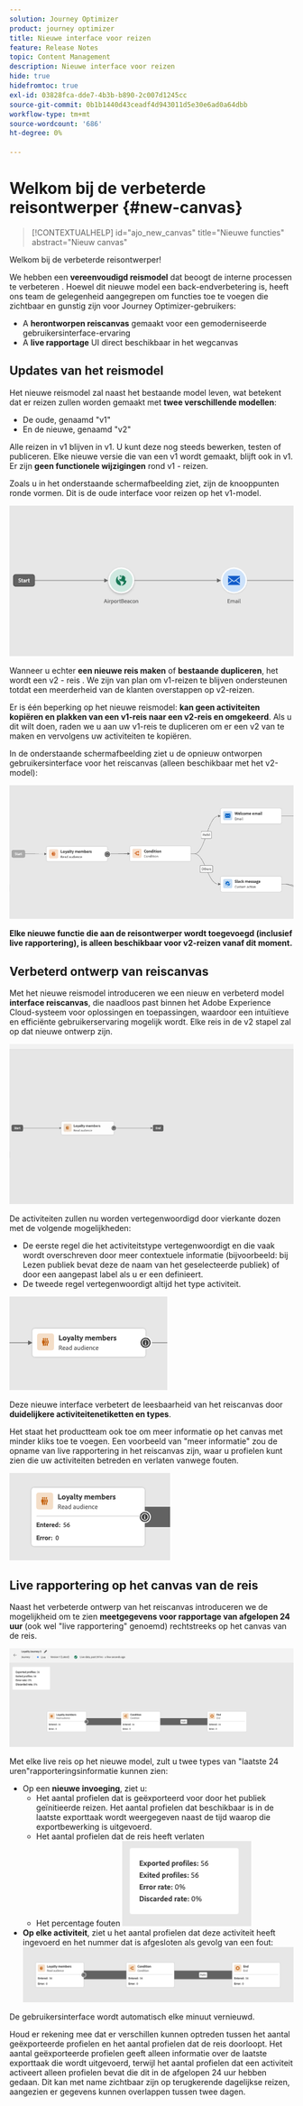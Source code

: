 ```yaml
---
solution: Journey Optimizer
product: journey optimizer
title: Nieuwe interface voor reizen
feature: Release Notes
topic: Content Management
description: Nieuwe interface voor reizen
hide: true
hidefromtoc: true
exl-id: 03828fca-dde7-4b3b-b890-2c007d1245cc
source-git-commit: 0b1b1440d43ceadf4d943011d5e30e6ad0a64dbb
workflow-type: tm+mt
source-wordcount: '686'
ht-degree: 0%

---
```


# Welkom bij de verbeterde reisontwerper {#new-canvas}

>[!CONTEXTUALHELP]
>id="ajo_new_canvas"
>title="Nieuwe functies"
>abstract="Nieuw canvas"

Welkom bij de verbeterde reisontwerper!

We hebben een **vereenvoudigd reismodel** dat beoogt de interne processen te verbeteren . Hoewel dit nieuwe model een back-endverbetering is, heeft ons team de gelegenheid aangegrepen om functies toe te voegen die zichtbaar en gunstig zijn voor Journey Optimizer-gebruikers:

* A **herontworpen reiscanvas** gemaakt voor een gemoderniseerde gebruikersinterface-ervaring
* A **live rapportage** UI direct beschikbaar in het wegcanvas

## Updates van het reismodel

Het nieuwe reismodel zal naast het bestaande model leven, wat betekent dat er reizen zullen worden gemaakt met **twee verschillende modellen**:

* De oude, genaamd &quot;v1&quot;
* En de nieuwe, genaamd &quot;v2&quot;

Alle reizen in v1 blijven in v1. U kunt deze nog steeds bewerken, testen of publiceren. Elke nieuwe versie die van een v1 wordt gemaakt, blijft ook in v1. Er zijn **geen functionele wijzigingen** rond v1 - reizen.

Zoals u in het onderstaande schermafbeelding ziet, zijn de knooppunten ronde vormen. Dit is de oude interface voor reizen op het v1-model.

![](assets/new-canvas.png)

Wanneer u echter **een nieuwe reis maken** of **bestaande dupliceren**, het wordt een v2 - reis .  We zijn van plan om v1-reizen te blijven ondersteunen totdat een meerderheid van de klanten overstappen op v2-reizen.

Er is één beperking op het nieuwe reismodel: **kan geen activiteiten kopiëren en plakken van een v1-reis naar een v2-reis en omgekeerd**. Als u dit wilt doen, raden we u aan uw v1-reis te dupliceren om er een v2 van te maken en vervolgens uw activiteiten te kopiëren.

In de onderstaande schermafbeelding ziet u de opnieuw ontworpen gebruikersinterface voor het reiscanvas (alleen beschikbaar met het v2-model):

![](assets/new-canvas2.png)

**Elke nieuwe functie die aan de reisontwerper wordt toegevoegd (inclusief live rapportering), is alleen beschikbaar voor v2-reizen vanaf dit moment.**

## Verbeterd ontwerp van reiscanvas

Met het nieuwe reismodel introduceren we een nieuw en verbeterd model **interface reiscanvas**, die naadloos past binnen het Adobe Experience Cloud-systeem voor oplossingen en toepassingen, waardoor een intuïtieve en efficiënte gebruikerservaring mogelijk wordt. Elke reis in de v2 stapel zal op dat nieuwe ontwerp zijn.

![](assets/new-canvas3.gif)

De activiteiten zullen nu worden vertegenwoordigd door vierkante dozen met de volgende mogelijkheden:

* De eerste regel die het activiteitstype vertegenwoordigt en die vaak wordt overschreven door meer contextuele informatie (bijvoorbeeld: bij Lezen publiek bevat deze de naam van het geselecteerde publiek) of door een aangepast label als u er een definieert.
* De tweede regel vertegenwoordigt altijd het type activiteit.

![](assets/new-canvas4.png)

Deze nieuwe interface verbetert de leesbaarheid van het reiscanvas door **duidelijkere activiteitenetiketten en types**.

Het staat het productteam ook toe om meer informatie op het canvas met minder kliks toe te voegen. Een voorbeeld van &quot;meer informatie&quot; zou de opname van live rapportering in het reiscanvas zijn, waar u profielen kunt zien die uw activiteiten betreden en verlaten vanwege fouten.

![](assets/new-canvas5.png)


## Live rapportering op het canvas van de reis

Naast het verbeterde ontwerp van het reiscanvas introduceren we de mogelijkheid om te zien **meetgegevens voor rapportage van afgelopen 24 uur** (ook wel &quot;live rapportering&quot; genoemd) rechtstreeks op het canvas van de reis.

![](assets/new-canvas6.png)

Met elke live reis op het nieuwe model, zult u twee types van &quot;laatste 24 uren&quot;rapporteringsinformatie kunnen zien:

* Op een **nieuwe invoeging**, ziet u:
   * Het aantal profielen dat is geëxporteerd voor door het publiek geïnitieerde reizen. Het aantal profielen dat beschikbaar is in de laatste exporttaak wordt weergegeven naast de tijd waarop die exportbewerking is uitgevoerd.
   * Het aantal profielen dat de reis heeft verlaten
   * Het percentage fouten
     ![](assets/new-canvas7.png)
* **Op elke activiteit**, ziet u het aantal profielen dat deze activiteit heeft ingevoerd en het nummer dat is afgesloten als gevolg van een fout:
  ![](assets/new-canvas8.png)

De gebruikersinterface wordt automatisch elke minuut vernieuwd.

Houd er rekening mee dat er verschillen kunnen optreden tussen het aantal geëxporteerde profielen en het aantal profielen dat de reis doorloopt. Het aantal geëxporteerde profielen geeft alleen informatie over de laatste exporttaak die wordt uitgevoerd, terwijl het aantal profielen dat een activiteit activeert alleen profielen bevat die dit in de afgelopen 24 uur hebben gedaan. Dit kan met name zichtbaar zijn op terugkerende dagelijkse reizen, aangezien er gegevens kunnen overlappen tussen twee dagen.

